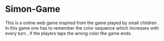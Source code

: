 # Simon-Game
This is a online web game inspired from the game played by small children . In this game one has to remember the color sequence which increases with every turn , if the players taps the wrong color the game ends.
